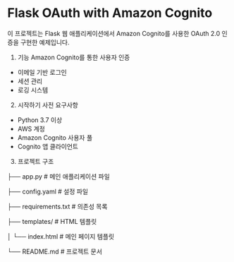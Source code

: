 # Flask OAuth with Amazon Cognito

이 프로젝트는 Flask 웹 애플리케이션에서 Amazon Cognito를 사용한 OAuth 2.0 인증을 구현한 예제입니다.

1. 기능
Amazon Cognito를 통한 사용자 인증
 - 이메일 기반 로그인
 - 세션 관리
 - 로깅 시스템

2. 시작하기
사전 요구사항
 - Python 3.7 이상
 - AWS 계정
 - Amazon Cognito 사용자 풀
 - Cognito 앱 클라이언트

3. 프로젝트 구조

├── app.py              # 메인 애플리케이션 파일

├── config.yaml         # 설정 파일

├── requirements.txt    # 의존성 목록

├── templates/          # HTML 템플릿

│   └── index.html     # 메인 페이지 템플릿

└── README.md          # 프로젝트 문서
